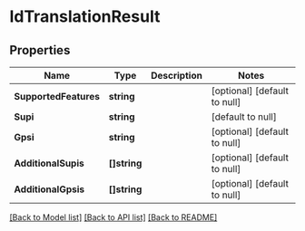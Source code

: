 # IdTranslationResult

## Properties
Name | Type | Description | Notes
------------ | ------------- | ------------- | -------------
**SupportedFeatures** | **string** |  | [optional] [default to null]
**Supi** | **string** |  | [default to null]
**Gpsi** | **string** |  | [optional] [default to null]
**AdditionalSupis** | **[]string** |  | [optional] [default to null]
**AdditionalGpsis** | **[]string** |  | [optional] [default to null]

[[Back to Model list]](../README.md#documentation-for-models) [[Back to API list]](../README.md#documentation-for-api-endpoints) [[Back to README]](../README.md)

